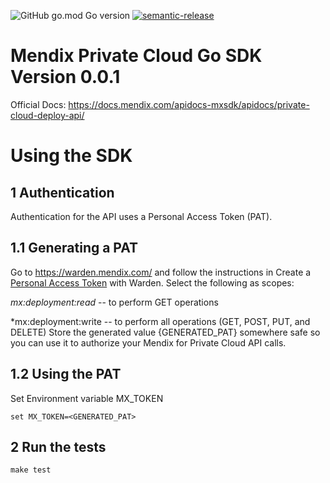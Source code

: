 ![GitHub go.mod Go version](https://img.shields.io/github/go-mod/go-version/Yogendra0Sharma/mendix-privatecloud-go-sdk?filename=go.mod)
[![semantic-release](https://img.shields.io/badge/%20%20%F0%9F%93%A6%F0%9F%9A%80-semantic--release-e10079.svg)](https://github.com/semantic-release/semantic-release)


# Mendix Private Cloud Go SDK Version 0.0.1
Official Docs: <https://docs.mendix.com/apidocs-mxsdk/apidocs/private-cloud-deploy-api/>
# Using the SDK
## 1 Authentication
Authentication for the API uses a Personal Access Token (PAT).

## 1.1 Generating a PAT
Go to <https://warden.mendix.com/> and follow the instructions in Create a [Personal Access Token](https://docs.mendix.com/developerportal/community-tools/warden/
) with Warden. Select the following as scopes:

*mx:deployment:read* -- to perform GET operations

*mx:deployment:write -- to perform all operations (GET, POST, PUT, and DELETE)
Store the generated value {GENERATED_PAT} somewhere safe so you can use it to authorize your Mendix for Private Cloud API calls.

## 1.2 Using the PAT 
Set Environment variable  MX_TOKEN

```
set MX_TOKEN=<GENERATED_PAT>
```

## 2 Run the tests

```
make test

```
